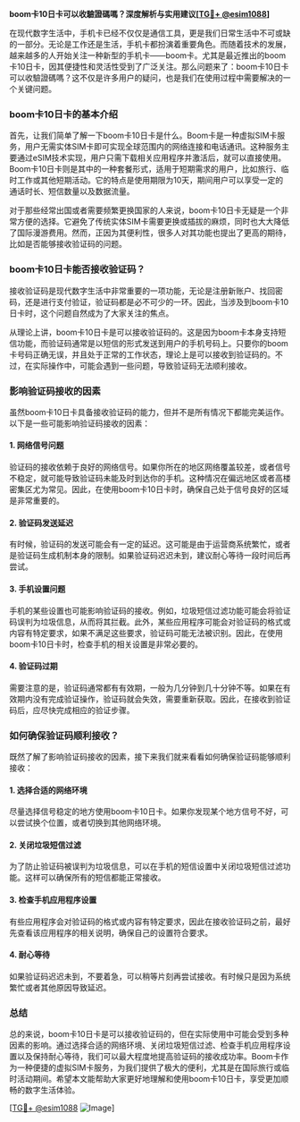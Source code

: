 **boom卡10日卡可以收驗證碼嗎？深度解析与实用建议[[TG💪+ @esim1088](https://t.me/s/esim1088)]**

在现代数字生活中，手机卡已经不仅仅是通信工具，更是我们日常生活中不可或缺的一部分。无论是工作还是生活，手机卡都扮演着重要角色。而随着技术的发展，越来越多的人开始关注一种新型的手机卡——boom卡。尤其是最近推出的boom卡10日卡，因其便捷性和灵活性受到了广泛关注。那么问题来了：boom卡10日卡可以收驗證碼嗎？这不仅是许多用户的疑问，也是我们在使用过程中需要解决的一个关键问题。

### boom卡10日卡的基本介绍

首先，让我们简单了解一下boom卡10日卡是什么。Boom卡是一种虚拟SIM卡服务，用户无需实体SIM卡即可实现全球范围内的网络连接和电话通讯。这种服务主要通过eSIM技术实现，用户只需下载相关应用程序并激活后，就可以直接使用。Boom卡10日卡则是其中的一种套餐形式，适用于短期需求的用户，比如旅行、临时工作或其他短期活动。它的特点是使用期限为10天，期间用户可以享受一定的通话时长、短信数量以及数据流量。

对于那些经常出国或者需要频繁更换国家的人来说，boom卡10日卡无疑是一个非常方便的选择。它避免了传统实体SIM卡需要更换或插拔的麻烦，同时也大大降低了国际漫游费用。然而，正因为其便利性，很多人对其功能也提出了更高的期待，比如是否能够接收验证码的问题。

### boom卡10日卡能否接收验证码？

接收验证码是现代数字生活中非常重要的一项功能，无论是注册新账户、找回密码，还是进行支付验证，验证码都是必不可少的一环。因此，当涉及到boom卡10日卡时，这个问题自然成为了大家关注的焦点。

从理论上讲，boom卡10日卡是可以接收验证码的。这是因为boom卡本身支持短信功能，而验证码通常是以短信的形式发送到用户的手机号码上。只要你的boom卡号码正确无误，并且处于正常的工作状态，理论上是可以接收到验证码的。不过，在实际操作中，可能会遇到一些问题，导致验证码无法顺利接收。

### 影响验证码接收的因素

虽然boom卡10日卡具备接收验证码的能力，但并不是所有情况下都能完美运作。以下是一些可能影响验证码接收的因素：

#### 1. 网络信号问题
验证码的接收依赖于良好的网络信号。如果你所在的地区网络覆盖较差，或者信号不稳定，就可能导致验证码未能及时到达你的手机。这种情况在偏远地区或者高楼密集区尤为常见。因此，在使用boom卡10日卡时，确保自己处于信号良好的区域是非常重要的。

#### 2. 验证码发送延迟
有时候，验证码的发送可能会有一定的延迟。这可能是由于运营商系统繁忙，或者是验证码生成机制本身的限制。如果验证码迟迟未到，建议耐心等待一段时间后再尝试。

#### 3. 手机设置问题
手机的某些设置也可能影响验证码的接收。例如，垃圾短信过滤功能可能会将验证码误判为垃圾信息，从而将其拦截。此外，某些应用程序可能会对验证码的格式或内容有特定要求，如果不满足这些要求，验证码可能无法被识别。因此，在使用boom卡10日卡时，检查手机的相关设置是非常必要的。

#### 4. 验证码过期
需要注意的是，验证码通常都有有效期，一般为几分钟到几十分钟不等。如果在有效期内没有完成验证操作，验证码就会失效，需要重新获取。因此，在接收到验证码后，应尽快完成相应的验证步骤。

### 如何确保验证码顺利接收？

既然了解了影响验证码接收的因素，接下来我们就来看看如何确保验证码能够顺利接收：

#### 1. 选择合适的网络环境
尽量选择信号稳定的地方使用boom卡10日卡。如果你发现某个地方信号不好，可以尝试换个位置，或者切换到其他网络环境。

#### 2. 关闭垃圾短信过滤
为了防止验证码被误判为垃圾信息，可以在手机的短信设置中关闭垃圾短信过滤功能。这样可以确保所有的短信都能正常接收。

#### 3. 检查手机应用程序设置
有些应用程序会对验证码的格式或内容有特定要求，因此在接收验证码之前，最好先查看该应用程序的相关说明，确保自己的设置符合要求。

#### 4. 耐心等待
如果验证码迟迟未到，不要着急，可以稍等片刻再尝试接收。有时候只是因为系统繁忙或者其他原因导致延迟。

### 总结

总的来说，boom卡10日卡是可以接收验证码的，但在实际使用中可能会受到多种因素的影响。通过选择合适的网络环境、关闭垃圾短信过滤、检查手机应用程序设置以及保持耐心等待，我们可以最大程度地提高验证码的接收成功率。Boom卡作为一种便捷的虚拟SIM卡服务，为我们提供了极大的便利，尤其是在国际旅行或临时活动期间。希望本文能帮助大家更好地理解和使用boom卡10日卡，享受更加顺畅的数字生活体验。

[[TG💪+ @esim1088](https://t.me/s/esim1088) ![Image](https://i.postimg.cc/4NQfJmqS/Snipaste-2025-05-13-00-14-12.png)]